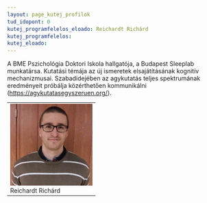 ```yaml
---
layout: page_kutej_profilok
tud_idopont: 0
kutej_programfelelos_eloado: Reichardt Richárd
kutej_programfelelos: 
kutej_eloado: 
---
```



A BME Pszichológia Doktori Iskola hallgatója, a Budapest Sleeplab munkatársa. Kutatási témája az új ismeretek elsajátításának kognitív mechanizmusai. Szabadidejében az agykutatás teljes spektrumának eredményeit próbálja közérthetően kommunikálni (https://agykutatasegyszeruen.org/).

 <table class="picture">
<tr>
<td>

<div class="gallery">
    <img src="images/reichardt_richard.png" max-width="250" max-height="200">
  <div class="desc">Reichardt Richárd</div>
</div>

</td>
</tr>
</table>
